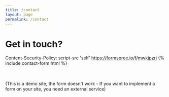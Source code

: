 ```yaml
---
title: /contact
layout: page
permalink: /contact
---
```


# Get in touch?
Content-Security-Policy: script-src 'self' https://formspree.io/f/mwkjpzrj
{% include contact-form.html %}

<br /><br />(This is a demo site, the form doesn't work - If you want to implement a form on your site, you need an external service)
